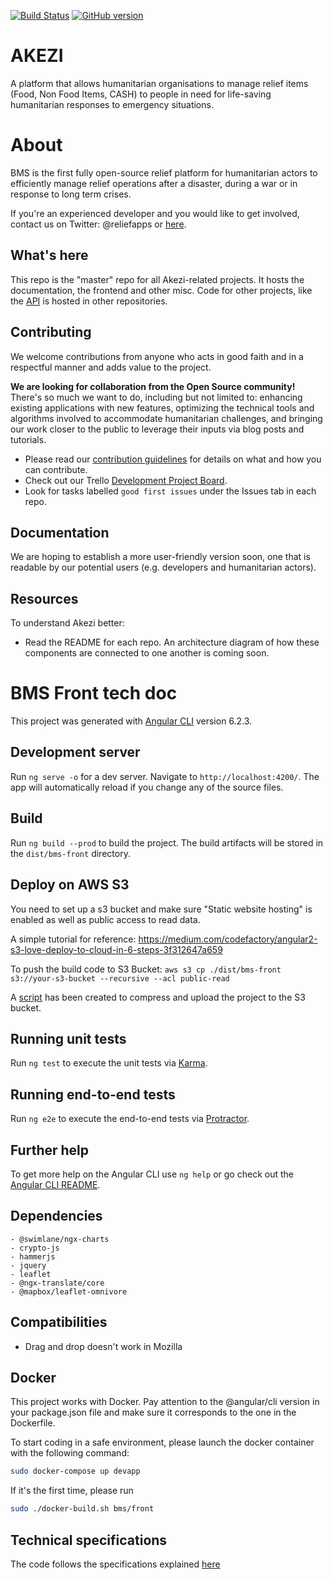 [![Build Status](https://travis-ci.org/ReliefApplications/bms_front.svg?branch=dev)](https://travis-ci.org/ReliefApplications/bms_front)
[![GitHub version](https://badge.fury.io/gh/ReliefApplications%2Fbms_front.svg)](https://badge.fury.io/gh/ReliefApplications%2Fbms_front)

AKEZI
==============
A platform that allows humanitarian organisations to manage relief items (Food, Non Food Items, CASH) to people in need for life-saving humanitarian responses to emergency situations.


# About

BMS is the first fully open-source relief platform for humanitarian actors to efficiently manage relief operations after a disaster, during a war or in response to long term crises. 

If you're an experienced developer and you would like to get involved, contact us on Twitter: @reliefapps or [here](https://twitter.com/Reliefapps).

## What's here

This repo is the "master" repo for all Akezi-related projects. It hosts 
the documentation, the frontend and other misc. Code for other
projects, like the [API](https://github.com/ReliefApplications/bms_api) is hosted in other repositories. 

## Contributing

We welcome contributions from anyone who acts in good faith and in a respectful manner and adds value to the project.

**We are looking for collaboration from the Open Source community!**
There's so much we want to do, including but not limited to: enhancing existing 
applications with new features, optimizing the technical tools and algorithms 
involved to accommodate humanitarian challenges, and bringing our work closer to
the public to leverage their inputs via blog posts and tutorials.

* Please read our [contribution guidelines](https://github.com/ReliefApplications/bms_front/blob/dev/CONTRIBUTING.md) for details on what and how you can contribute.
* Check out our Trello [Development Project Board](https://trello.com/b/DqrwMZsv/bms).
* Look for tasks labelled `good first issues` under the Issues tab in each repo.


## Documentation

We are hoping to establish a more user-friendly version soon, one that is readable by our potential users (e.g. developers and humanitarian actors).


## Resources

To understand Akezi better:

* Read the README for each repo. An architecture diagram of how these components are connected to one another is coming soon.


# BMS Front tech doc

This project was generated with [Angular CLI](https://github.com/angular/angular-cli) version 6.2.3.

## Development server

Run `ng serve -o` for a dev server. Navigate to `http://localhost:4200/`. The app will automatically reload if you change any of the source files.

## Build

Run `ng build --prod` to build the project. The build artifacts will be stored in the `dist/bms-front` directory.

## Deploy on AWS S3
You need to set up a s3 bucket and make sure "Static website hosting" is enabled as well as public access to read data.

A simple tutorial for reference: https://medium.com/codefactory/angular2-s3-love-deploy-to-cloud-in-6-steps-3f312647a659

To push the build code to S3 Bucket: `aws s3 cp ./dist/bms-front s3://your-s3-bucket --recursive --acl public-read`

A [script](build-deploy.sh) has been created to compress and upload the project to the S3 bucket.

## Running unit tests

Run `ng test` to execute the unit tests via [Karma](https://karma-runner.github.io).

## Running end-to-end tests

Run `ng e2e` to execute the end-to-end tests via [Protractor](http://www.protractortest.org/).

## Further help

To get more help on the Angular CLI use `ng help` or go check out the [Angular CLI README](https://github.com/angular/angular-cli/blob/master/README.md).

## Dependencies

    - @swimlane/ngx-charts
    - crypto-js
    - hammerjs
    - jquery
    - leaflet
    - @ngx-translate/core
    - @mapbox/leaflet-omnivore


## Compatibilities

 - Drag and drop doesn't work in Mozilla


## Docker

This project works with Docker.
Pay attention to the @angular/cli version in your package.json file and make sure it corresponds to the one in the Dockerfile.

To start coding in a safe environment, please launch the docker container with the following command:

```bash
sudo docker-compose up devapp
```

If it's the first time, please run 
```bash
sudo ./docker-build.sh bms/front
```

## Technical specifications

The code follows the specifications explained [here](src/app/model/README.md)
